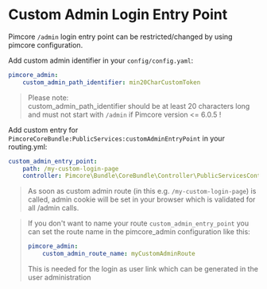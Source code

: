 # Custom Admin Login Entry Point

Pimcore `/admin` login entry point can be restricted/changed by using pimcore configuration.

Add custom admin identifier in your `config/config.yaml`:
```yaml
pimcore_admin: 
    custom_admin_path_identifier: min20CharCustomToken
``` 
> Please note:   
> custom_admin_path_identifier should be at least 20 characters long
> and must not start with `/admin` if Pimcore version <= 6.0.5 ! 

Add custom entry for `PimcoreCoreBundle:PublicServices:customAdminEntryPoint` in your routing.yml:  
```yaml
custom_admin_entry_point:
    path: /my-custom-login-page
    controller: Pimcore\Bundle\CoreBundle\Controller\PublicServicesController::customAdminEntryPointAction
``` 

> As soon as custom admin route (in this e.g. `/my-custom-login-page`) is called, admin cookie will be set in your browser which is validated for all /admin calls. 

> If you don't want to name your route `custom_admin_entry_point` you can set the route name in the pimcore_admin configuration like this:
> ```yaml
> pimcore_admin:
>     custom_admin_route_name: myCustomAdminRoute
> ```
> This is needed for the login as user link which can be generated in the user administration
